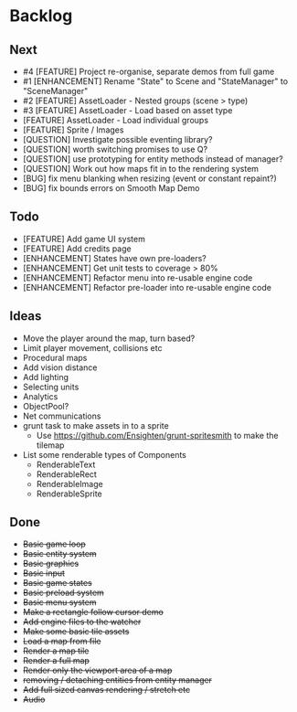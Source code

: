 Backlog
=======

Next
----
* #4 [FEATURE] Project re-organise, separate demos from full game
* #1 [ENHANCEMENT] Rename "State" to Scene and "StateManager" to "SceneManager"
* #2 [FEATURE] AssetLoader - Nested groups (scene > type)
* #3 [FEATURE] AssetLoader - Load based on asset type
* [FEATURE] AssetLoader - Load individual groups
* [FEATURE] Sprite / Images
* [QUESTION] Investigate possible eventing library?
* [QUESTION] worth switching promises to use Q?
* [QUESTION] use prototyping for entity methods instead of manager?
* [QUESTION] Work out how maps fit in to the rendering system
* [BUG] fix menu blanking when resizing (event or constant repaint?)
* [BUG] fix bounds errors on Smooth Map Demo

Todo
----
* [FEATURE] Add game UI system
* [FEATURE] Add credits page
* [ENHANCEMENT] States have own pre-loaders?
* [ENHANCEMENT] Get unit tests to coverage > 80%
* [ENHANCEMENT] Refactor menu into re-usable engine code
* [ENHANCEMENT] Refactor pre-loader into re-usable engine code

Ideas
-----
* Move the player around the map, turn based?
* Limit player movement, collisions etc
* Procedural maps
* Add vision distance
* Add lighting
* Selecting units
* Analytics
* ObjectPool?
* Net communications
* grunt task to make assets in to a sprite
  * Use https://github.com/Ensighten/grunt-spritesmith to make the tilemap
* List some renderable types of Components
  * RenderableText
  * RenderableRect
  * RenderableImage
  * RenderableSprite

Done
----
* ~~Basic game loop~~
* ~~Basic entity system~~
* ~~Basic graphics~~
* ~~Basic input~~
* ~~Basic game states~~
* ~~Basic preload system~~
* ~~Basic menu system~~
* ~~Make a rectangle follow cursor demo~~
* ~~Add engine files to the watcher~~
* ~~Make some basic tile assets~~
* ~~Load a map from file~~
* ~~Render a map tile~~
* ~~Render a full map~~
* ~~Render only the viewport area of a map~~
* ~~removing / detaching entities from entity manager~~
* ~~Add full sized canvas rendering / stretch etc~~
* ~~Audio~~
